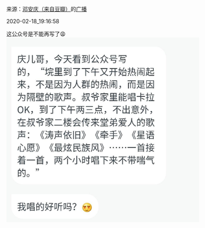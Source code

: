 来源：[邓安庆（来自豆瓣）](https://www.douban.com/people/renjiananhuo/)的[广播](https://www.douban.com/people/renjiananhuo/status/2819215812/)


2020-02-18_19:16:58


这公众号是不能再写了😩
![](./pic/2020-02-18_19:16:58-邓安庆的广播1.jpg)  


